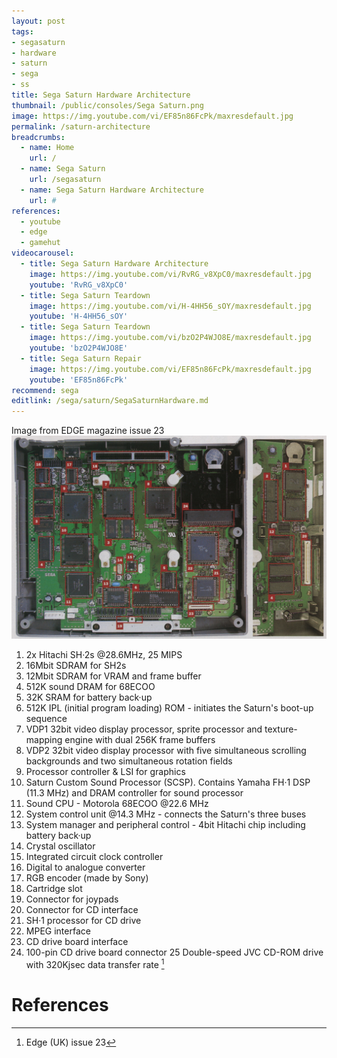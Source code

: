 ```yaml
---
layout: post
tags: 
- segasaturn
- hardware
- saturn
- sega
- ss
title: Sega Saturn Hardware Architecture
thumbnail: /public/consoles/Sega Saturn.png
image: https://img.youtube.com/vi/EF85n86FcPk/maxresdefault.jpg
permalink: /saturn-architecture
breadcrumbs:
  - name: Home
    url: /
  - name: Sega Saturn
    url: /segasaturn
  - name: Sega Saturn Hardware Architecture
    url: #
references:
  - youtube
  - edge
  - gamehut
videocarousel:
  - title: Sega Saturn Hardware Architecture
    image: https://img.youtube.com/vi/RvRG_v8XpC0/maxresdefault.jpg
    youtube: 'RvRG_v8XpC0'
  - title: Sega Saturn Teardown
    image: https://img.youtube.com/vi/H-4HH56_sOY/maxresdefault.jpg
    youtube: 'H-4HH56_sOY'
  - title: Sega Saturn Teardown
    image: https://img.youtube.com/vi/bzO2P4WJO8E/maxresdefault.jpg
    youtube: 'bzO2P4WJO8E'
  - title: Sega Saturn Repair
    image: https://img.youtube.com/vi/EF85n86FcPk/maxresdefault.jpg
    youtube: 'EF85n86FcPk'
recommend: sega
editlink: /sega/saturn/SegaSaturnHardware.md
---
```


Image from EDGE magazine issue 23
<img src="/public/magazine/SegaSaturnMotherboard.EDGE.23.png" />
1. 2x Hitachi SH·2s @28.6MHz, 25 MIPS
2. 16Mbit SDRAM for SH2s
3. 12Mbit SDRAM for VRAM and frame buffer
4. 512K sound DRAM for 68ECOO
5. 32K SRAM for battery back·up
6. 512K IPL (initial program loading) ROM - initiates the Saturn's boot-up sequence
7. VDP1 32bit video display processor, sprite processor and texture-mapping engine with dual 256K frame buffers
8. VDP2 32bit video display processor with five simultaneous scrolling backgrounds and two simultaneous rotation fields
9. Processor controller & LSI for graphics
10. Saturn Custom Sound Processor (SCSP). Contains Yamaha FH·1 DSP (11.3 MHz) and DRAM controller for sound processor
11. Sound CPU - Motorola 68ECOO @22.6 MHz
12. System control unit @14.3 MHz - connects the Saturn's three buses 
13. System manager and peripheral control - 4bit Hitachi chip including battery back·up
14. Crystal oscillator
15. Integrated circuit clock controller 
16. Digital to analogue converter
17. RGB encoder (made by Sony)
18. Cartridge slot
19. Connector for joypads
20. Connector for CD interface
21. SH·1 processor for CD drive
22. MPEG interface
23. CD drive board interface
24. 100-pin CD drive board connector 25 Double-speed JVC CD-ROM drive with 320Kjsec data transfer rate
 [^1]

# References
[^1]: Edge (UK) issue 23
